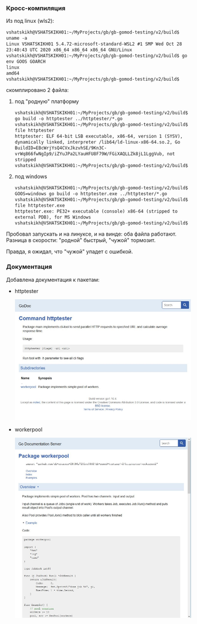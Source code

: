 ### Кросс-компиляция

Из под linux (wls2):
```
vshatskikh@VSHATSKIKH01:~/MyProjects/gb/gb-gomod-testing/v2/build$ uname -a
Linux VSHATSKIKH01 5.4.72-microsoft-standard-WSL2 #1 SMP Wed Oct 28 23:40:43 UTC 2020 x86_64 x86_64 x86_64 GNU/Linux
vshatskikh@VSHATSKIKH01:~/MyProjects/gb/gb-gomod-testing/v2/build$ go env GOOS GOARCH
linux
amd64
vshatskikh@VSHATSKIKH01:~/MyProjects/gb/gb-gomod-testing/v2/build$ 
```

скомплировано 2 файла:
1) под "родную" платформу
    ```
    vshatskikh@VSHATSKIKH01:~/MyProjects/gb/gb-gomod-testing/v2/build$ go build -o httptester ../httptester/*.go
    vshatskikh@VSHATSKIKH01:~/MyProjects/gb/gb-gomod-testing/v2/build$ file httptester 
    httptester: ELF 64-bit LSB executable, x86-64, version 1 (SYSV), dynamically linked, interpreter /lib64/ld-linux-x86-64.so.2, Go BuildID=EBcWrjYsQ4CVxJkzvhSE/9Kn3C-vrWq866fwNgIp9/iZYuJPa2LYauHFU8F79W/FGiXAQLLZk8jL1LggVub, not stripped
    vshatskikh@VSHATSKIKH01:~/MyProjects/gb/gb-gomod-testing/v2/build$ 
    ```

2) под windows
    ```
    vshatskikh@VSHATSKIKH01:~/MyProjects/gb/gb-gomod-testing/v2/build$ GOOS=windows go build -o httptester.exe ../httptester/*.go
    vshatskikh@VSHATSKIKH01:~/MyProjects/gb/gb-gomod-testing/v2/build$ file httptester.exe 
    httptester.exe: PE32+ executable (console) x86-64 (stripped to external PDB), for MS Windows
    vshatskikh@VSHATSKIKH01:~/MyProjects/gb/gb-gomod-testing/v2/build$
    ```

Пробовал запускать и на линуксе, и на винде: оба файла работают.
Разница в скорости: "родной" быстрый, "чужой" тормозит.

Правда, я ожидал, что "чужой" упадет с ошибкой.

### Документация

Добавлена документация к пакетам:

* httptester

    ![httptester](doc_httptester.JPG) 

* workerpool

    ![workerpool](doc_workerpool.JPG)